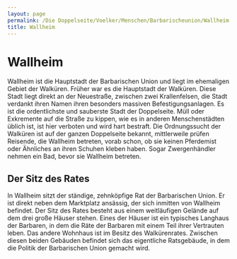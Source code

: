 ```yaml
---
layout: page
permalink: /Die Doppelseite/Voelker/Menschen/Barbarischeunion/Wallheim
title: Wallheim
---
```


# Wallheim

Wallheim ist die Hauptstadt der Barbarischen Union und liegt im ehemaligen Gebiet der Walküren. Früher war es die Hauptstadt der Walküren. Diese Stadt liegt direkt an der Neuestraße, zwischen zwei Krallenfelsen, die Stadt verdankt ihren Namen ihren besonders massiven Befestigungsanlagen. Es ist die ordentlichste und sauberste Stadt der Doppelseite. Müll oder Exkremente auf die Straße zu kippen, wie es in anderen Menschenstädten üblich ist, ist hier verboten und wird hart bestraft. Die Ordnungssucht der Walküren ist auf der ganzen Doppelseite bekannt, mittlerweile prüfen Reisende, die Wallheim betreten, vorab schon, ob sie keinen Pferdemist oder Ähnliches an ihren Schuhen kleben haben. Sogar Zwergenhändler nehmen ein Bad, bevor sie Wallheim betreten.

## Der Sitz des Rates

In Wallheim sitzt der ständige, zehnköpfige Rat der Barbarischen Union. Er ist direkt neben dem Marktplatz ansässig, der sich inmitten von Wallheim befindet. Der Sitz des Rates besteht aus einem weitläufigen Gelände auf dem drei große Häuser stehen. Eines der Häuser ist ein typisches Langhaus der Barbaren, in dem die Räte der Barbaren mit einem Teil ihrer Vertrauten leben. Das andere Wohnhaus ist im Besitz des Walkürenrates. Zwischen diesen beiden Gebäuden befindet sich das eigentliche Ratsgebäude, in dem die Politik der Barbarischen Union gemacht wird.

